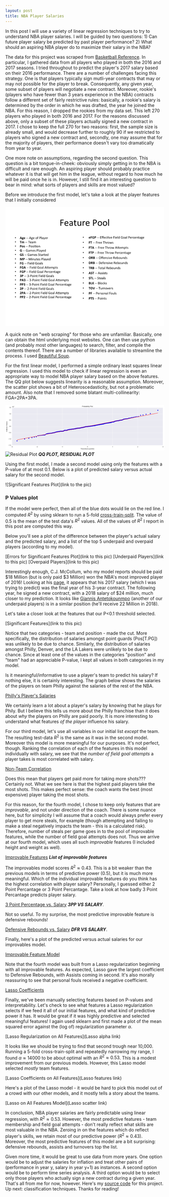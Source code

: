 ```yaml
---
layout: post
title: NBA Player Salaries
---
```


 In this post I will use a variety of linear regression techniques to try to understand NBA player salaries. I will be guided by two questions: 1) Can future player salary be predicted by past player performance? 2) What should an aspiring NBA player do to maximize their salary in the NBA? 

 The data for this project was scraped from [Basketball Reference](http://www.basketball-reference.com/). In particular, I gathered data from all players who played in both the 2016 and 2017 seasons. I tried throughout to predict the player's 2017 salary based on their 2016 performance. There are a number of challenges facing this strategy. One is that players typically sign mutli-year contracts that may or may not possible for the player to break. Consequently, any given year, some subset of players will negotiate a new contract. Moreover, rookie's (players who have fewer than 3 years experience in the NBA) contracts follow a different set of fairly restrictive rules: basically, a rookie's salary is determined by the order in which he was drafted, the year he joined the NBA. For this reason, I dropped the rookies from my data set. This left 270 players who played in both 2016 and 2017. For the reasons discussed above, only a subset of these players actually signed a new contract in 2017. I chose to keep the full 270 for two reasons: first, the sample size is already small, and would decrease further to roughly 90 if we restricted to players who signed a new contract and, secondly, one may assume that for the majority of players, their performance doesn't vary too dramatically from year to year.

 One more note on assumptions, regarding the second question. This question is a bit tongue-in-cheek: obviously simply getting in to the NBA is difficult and rare enough. An aspiring player should probably practice whatever it is that will get him in the league, without regard to how much he will be paid once he is in. However, I still find it an interesting question to bear in mind: what sorts of players and skills are most valued?

Before we introduce the first model, let's take a look at the player features that I initially considered

![Initial Features](https://raw.githubusercontent.com/michaelaaroncantrell/michaelaaroncantrell.github.io/master/_posts/post2/images/Feature_List.png)

 A quick note on "web scraping" for those who are unfamiliar. Basically, one can obtain the html underlying most websites. One can then use python (and probably most other languages) to search, filter, and compile the contents thereof. There are a number of libraries available to streamline the process. I used [Beautiful Soup](https://www.crummy.com/software/BeautifulSoup/).

For the first linear model, I performed a simple ordinary least squares linear regression. I used this model to check if linear regression is even an appropriate way to model NBA player salary based on the above features. The QQ plot below suggests linearity is a reasonable assumption. Moreover, the scatter plot shows a bit of Heteroscedasticity, but not a problematic amount. Also note that I removed some blatant multi-collinearity: FGA=2PA+3PA.

![QQ Plot](https://github.com/michaelaaroncantrell/michaelaaroncantrell.github.io/blob/master/_posts/post2/images/qq_plot.png?raw=true)
![Residual Plot](https://raw.githubusercontent.com/michaelaaroncantrell/Metis-Project1/master/Images/Agg_station.png)
***QQ PLOT, RESIDUAL PLOT***


Using the first model, I made a second model using only the features with a P-value of at most 0.1. Below is a plot of predicted salary versus actual salary for the second model. 

![Significant Features Plot](link to the pic)
### P Values plot ###

If the model were perfect, then all of the blue dots would lie on the red line. I computed $R^2$ by using sklearn to run a 5-fold [cross-train-split](http://scikit-learn.org/stable/modules/generated/sklearn.model_selection.train_test_split.html). The value of 0.5 is the mean of the test data's $R^2$ values. All of the values of $R^2$ I report in this post are computed this way. 

Below you'll see a plot of the difference between the player's actual salary and the predicted salary, and a list of the top 5 underpaid and overpaid players (according to my model).

[Errors for Significant Features Plot](link to this pic)
[Underpaid Players](link to this pic)
[Overpaid Players](link to this pic)

 Interestingly enough, C.J. McCollum, who my model reports should be paid $18 Million (but is only paid $3 Million) won the NBA's most improved player of 2016! Looking at his [page](http://www.basketball-reference.com/players/m/mccolcj01.html), it appears that his 2017 salary (which I was trying to predict) was the final year of his 3-year contract. The following year, he signed a new contract, with a 2018 salary of $24 million, much closer to my prediction. It looks like [Giannis Antetokounmpo](http://www.basketball-reference.com/players/a/antetgi01.html) (another of our underpaid players) is in a similar position (he'll receive 22 Million in 2018).

Let's take a closer look at the features that our P<0.1 threshold selected. 

[Significant Features](link to this pic)

Notice that two categories - team and position - made the cut. More specifically, the distribution of salaries amongst point guards (Pos[T.PG]) was unlikely to be due to chance. Similarly, the distribution of salaries amongst Philly, Denver, and the LA Lakers were unlikely to be due to chance. Since at least one of the values in the categories "position" and "team" had an appreciable P-value, I kept all values in both categories in my model.

Is it meaningful/informative to use a player's team to predict his salary? If nothing else, it is certainly interesting. The graph below shows the salaries of the players on team Philly against the salaries of the rest of the NBA. 

[Philly's Player's Salaries](link)

We certainly learn a lot about a player's salary by knowing that he plays for Phily. But I believe this tells us more about the Philly franchise than it does about *why* the players on Philly are paid poorly. It is more interesting to understand what features *of the player* influence his salary.

For our third model, let's use all variables in our initial list *except* the team. The resulting test-data $R^2$ is the same as it was in the second model. Moreover this model is more meaningful for our purposes. It's not perfect, though. Ranking the correlation of each of the features in this model individually with salary, we see that the *number of field goal attempts* a player takes is most correlated with salary. 

[Non-Team Correlation](link)

Does this mean that players get paid more for taking more shots??? Certainly not. What we see here is that the highest paid players take the most shots. This makes perfect sense: the coach wants the best (most expensive) player taking the most shots.

For this reason, for the fourth model, I chose to keep only features that are *improvable*, and not under direction of the coach. There is some nuance here, but for simplicity I will assume that a coach would always prefer every player to get more steals, for example (though attempting and failing to make a steal negatively impacts the team - this is a calculated risk). Therefore, number of steals per game goes in to the pool of improvable features, while the number of field goal attempts does not. Thus we arrive at our fourth model, which uses all such *improvable* features (I included height and weight as well). 

[Improvable Features](link)
***List of improvable features***

The improvables model scores $R^2\approx 0.43$. This is a bit weaker than the previous models in terms of predictive power (0.5), but it is much more meaningful. Which of the individual improvable features do you think has the highest correlation with player salary? Personally, I guessed either 2 Point Percantage or 3 Point Percantage. Take a look at how badly 3 Point Percantage predicts player salary.

[3 Point Percentage vs. Salary](link)
***3PP VS SALARY***.

 Not so useful. To my surprise, the most predictive improvable feature is defensive rebounds! 

[Defensive Rebounds vs. Salary](link)
 ***DFR VS SALARY***.

 Finally, here's a plot of the predicted versus actual salaries for our improvables model. 

[Improvable Feature Model](link)

 Note that the fourth model was built from a Lasso regularization beginning with all improvable features. As expected, Lasso gave the largest coefficient to Defensive Rebounds, with Assists coming in second. It's also morally reassuring to see that personal fouls received a negative coefficient.

 [Lasso Coefficients](link)

Finally, we've been manually selecting features based on P-values and interpretability. Let's check to see what features a Lasso regularization selects if we feed it all of our initial features, and what kind of predictive power it has. It would be great if it was highly predictive and selected meaningful features! I again used sklearn and first made a plot of the mean squared error against the (log of) regularization parameter $\alpha$.

 [Lasso Regularization on All Features](Lasso alpha link)

 It looks like we should be trying to find that second trough near 10,000. Running a 5-fold cross-train-split and repeatedly narrowing my range, I found $\alpha \approx 14000$ to be about optimal with an $R^2 \approx 0.53$. This is a modest improvement from our previous models. However, this Lasso model selected *mostly* team features. 

 [Lasso Coefficients on All Features](Lasso features link)

 Here's a plot of the Lasso model - it would be hard to pick this model out of a crowd with our other models, and it mostly tells a story about the teams.

 [Lasso on All Features Model](Lasso scatter link)

In conclusion, NBA player salaries are fairly predictable using linear regression, with $R^2\approx 0.53$. However, the most predictive features - team membership and field goal attempts - don't really reflect what skills are most valuable in the NBA. Zeroing in on the features which do reflect player's skills, we retain most of our predictive power ($R^2\approx 0.43$). Moreover, the most predictive features of this model are a bit surprising: defensive rebounds, assists and turnovers top the list.

Given more time, it would be great to use data from more years. One option would be to adjust the salaries for inflation and treat other pairs of (performance in year y, salary in year y+1) as instances. A second option would be to perform time series analysis. A third option would be to select only those players who actually sign a new contract during a given year. That's all from me for now, however. Here's my [source code](***LINK***) for this project. Up next: classification techniques. Thanks for reading! 


